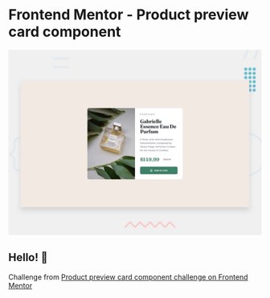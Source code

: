 # Frontend Mentor - Product preview card component

![Design preview for the Product preview card component coding challenge](./design/desktop-preview.jpg)

## Hello! 👋

Challenge from [Product preview card component challenge on Frontend Mentor](https://www.frontendmentor.io/challenges/product-preview-card-component-GO7UmttRfa)